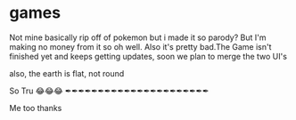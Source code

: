 # games
Not mine basically rip off of pokemon but i made it so parody? But I'm making no money from it so oh well. Also it's pretty bad.The Game isn't finished yet and keeps getting updates, soon we plan to merge the two UI's

also, the earth is flat, not round

So Tru 😂😂😂 ✒✒✒✒✒✒✒✒✒✒✒✒✒✒✒✒✒✒✒✒✒✒


Me too thanks
